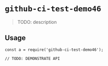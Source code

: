 
# `github-ci-test-demo46`

> TODO: description

## Usage

```
const a = require('github-ci-test-demo46');

// TODO: DEMONSTRATE API
```

